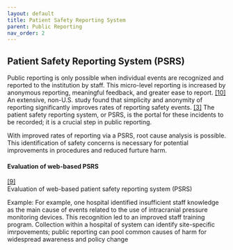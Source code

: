 ```yaml
---
layout: default
title: Patient Safety Reporting System
parent: Public Reporting
nav_order: 2
---
```


## Patient Safety Reporting System (PSRS)
Public reporting is only possible when individual events are recognized and reported to the institution by staff. This micro-level reporting is increased by anonymous reporting, meaningful feedback, and greater ease to report. [[10]](https://rauchb.github.io/HCM-5101/sources.html#10) An extensive, non-U.S. study found that simplicity and anonymity of reporting significantly improves rates of reporting safety events. [[3]](https://rauchb.github.io/HCM-5101/sources.html#3) The patient safety reporting system, or PSRS, is the portal for these incidents to be recorded; it is a crucial step in public reporting. 

With improved rates of reporting via a PSRS, root cause analysis is possible. This identification of safety concerns is necessary for potential improvements in procedures and reduced furture harm. 

#### Evaluation of web-based PSRS
[[9]](https://rauchb.github.io/HCM-5101/sources.html#9)  
Evaluation of web-based patient safety reporting system (PSRS)

Example: For example, one hospital identified insufficient staff knowledge as the main cause of events related to the use of intracranial pressure monitoring devices. This recognition led to an improved staff training program.
Collection within a hospital of system can identify site-specific imrpovements; public reporting can pool common causes of harm for widespread awareness and policy change

